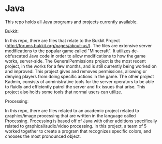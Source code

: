 Java
====

This repo holds all Java programs and projects currently available.

Bukkit:

In this repo, there are files that relate to the Bukkit Project (http://forums.bukkit.org/pages/about-us/). The files are extensive server modifications to the popular game called "Minecraft". It utilizes de-obfuscated Java code in order to allow modifications to how the game works, server-side. The GeneralPermissions project is the most recent project, in the works for a few months, and is still currently being worked on and improved. This project gives and removes permissions, allowing or denying players from doing specific actions in the game. The other project Kadmin, consists of administrative tools for the server operators to be able to fluidly and efficiently patrol the server and fix issues that arise. This project also holds some tools that normal users can utilize.


Processing:

In this repo, there are files related to an academic project related to graphics/image processing that are written in the language called Processing. Processing is based off of Java with other additions specifically related to graphical/audio/video processing. In this project, a team of 5 worked together to create a program that recognizes specific colors, and chooses the most pronounced object.
